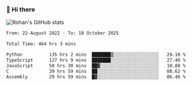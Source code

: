 ### 👋 Hi there 

<!--
**rohznmdev/rohznmdev** is a ✨ _special_ ✨ repository because its `README.md` (this file) appears on your GitHub profile.

Here are some ideas to get you started:

- 🔭 I’m currently working on ...
- 🌱 I’m currently learning Ruby and Ruby on Rails
- 👯 I’m looking to collaborate on ...
- 🤔 I’m looking for help with ...
- 💬 Ask me about ...
- 📫 How to reach me: ...
- 😄 Pronouns: ...
- ⚡ Fun fact: ...
-->
![Rohan's GitHub stats](https://github-readme-stats.vercel.app/api?username=rohznmdev&theme=dark&show_icons=true)

<!--START_SECTION:waka-->

```txt
From: 22 August 2022 - To: 18 October 2025

Total Time: 464 hrs 3 mins

Python          135 hrs 2 mins  ███████▒░░░░░░░░░░░░░░░░░   29.10 %
TypeScript      127 hrs 9 mins  ███████░░░░░░░░░░░░░░░░░░   27.40 %
JavaScript      50 hrs 30 mins  ██▓░░░░░░░░░░░░░░░░░░░░░░   10.88 %
C               39 hrs 59 mins  ██░░░░░░░░░░░░░░░░░░░░░░░   08.62 %
Assembly        29 hrs 59 mins  █▓░░░░░░░░░░░░░░░░░░░░░░░   06.46 %
```

<!--END_SECTION:waka-->
